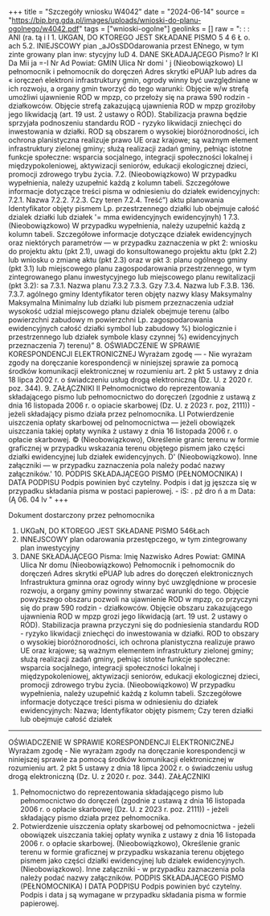 +++
title = "Szczegóły wniosku W4042"
date = "2024-06-14"
source = "https://bip.brg.gda.pl/images/uploads/wnioski-do-planu-ogolnego/w4042.pdf"
tags = ["wnioski-ogolne"]
geolinks = []
raw = ": : : ANI (ra.  tą i I  1. UKGAN, DO KTOREGO JEST SKŁADANE PISMO 5 4 6 Ł  o. ach 5.2. INIEJSCOWY pian _aJOsSDOdarowania przest ENnego, w tym zinte growany plan inw: stycyjny IuD 4. DANE SKŁADAJĄCEGO Pismo? Ir KI Da Mii ja =-I Nr Ad Powiat: GMIN Ulica Nr domi ' j (Nieobowiązkowo) LI pełnomocnik i pełnomocnik do doręczeń Adres skrytki ePUAP lub adres da « ioręczeń elektroni infrastruktury gmin, ogrody winny być uwzględniane w ich rozwoju, a organy gmin tworzyć do tego warunki: Objęcie w/w strefą umożliwi ujawnienie ROD w mpzp, co przełoży się na prawa 590 rodzin - działkowców. Objęcie strefą zakazującą ujawnienia ROD w mpzp groziłoby jego likwidacją (art. 19 ust. 2 ustawy o RÓD). Stabilizacja prawna będzie sprzyjała podnoszeniu standardu ROD - ryzyko likwidacji zniechęci do inwestowania w działki. ROD są obszarem o wysokiej bioróżnorodności, ich ochrona planistyczna realizuje prawo UE oraz krajowe; są ważnym element infrastruktury zielonej gminy; służą realizacji zadań gminy, pełniąc istotne funkcje społeczne: wsparcia socjalnego, integracji społeczności lokalnej i międzypokoleniowej, aktywizacji seniorów, edukacji ekologicznej dzieci, promocji zdrowego trybu życia. 7.2. (Nieobowiązkowo) W przypadku wypełnienia, należy uzupełnić każdą z kolumn tabeli. Szczegółowe informacje dotyczące treści pisma w odniesieniu do działek ewidencyjnych: 7.2.1. Nazwa 7.2.2. 7.2.3. Czy teren  7.2.4. Treść”) aktu planowania Identyfikator objęty pismem Lp.  przestrzennego działki lub obejmuje całość dzialek działki lub działek '= mma ewidencyjnych  ewidencyjnyh)   1 7.3. (Nieobowiązkowo) W przypadku wypełnienia, należy uzupełnić każdą z kolumn tabeli. Szczegółowe informacje dotyczące działek ewidencyjnych oraz niektórych parametrów — w przypadku zaznaczenia w pkt 2: wniosku do projektu aktu (pkt 2.1), uwagi do konsultowanego projektu aktu (pkt 2.2) lub wniosku o zmianę aktu (pkt 2.3) oraz w pkt 3: planu ogólnego gminy (pkt 3.1) lub miejscowego planu zagospodarowania przestrzennego, w tym zintegrowanego planu inwestycyjnego lub miejscowego planu rewitalizacji (pkt 3.2): sa 7.3.1. Nazwa planu 7.3.2 7.3.3. Gzy 7.3.4. Nazwa lub F.3.B. 136. 7.3.7. agólnego gminy Identyfikator teren objęty nazwy klasy Maksymalny Maksymalna Minimalny lub działki lub pismem przeznaczenia udział wysokość udzial miejscowego płanu dzialek obejmuje terenu (albo powierzchni zabudowy m powierzchni Lp.  zagospodarowania  ewidencyjnych całość działki symbol lub zabudowy %) biologicznie i przestrzennego lub działek symbole klasy czynnej %) ewidencyjnych przeznaczenia 7) terenu)” 8. OŚWIADCZENIE W SPRAWIE KORESPONDENCJI ELEKTRONICZNEJ Wyrażam zgodę — - Nie wyrażam zgody na doręczanie korespondencji w niniejszej sprawie za pomocą środków komunikacji elektronicznej w rozumieniu art. 2 pkt 5 ustawy z dnia 18 lipca 2002 r. o świadczeniu usług drogą elektroniczną (Dz. U. z 2020 r. poz. 344). 9. ZAŁĄCZNIKI Il Pełnomocnictwo do reprezentowania składającego pismo lub pełnomocnictwo do doręczeń (zgodnie z ustawą z dnia 16 listopada 2006 r. o opiacie skarbowej (Dz. U. z 2023 r. poz, 2111)) - jeżeli składający pismo działa przez pelnomocnika. LI Potwierdzenie uiszczenia opłaty skarbowej od pelnomocnictwa — jeżeli obowiązek uiszczania takiej opłaty wynika ż ustawy z dnia 16 listopada 2006 r. o opłacie skarbowej. © (Nieobowiązkowo), Określenie granic terenu w formie graficznej w przypadku wskazania terenu objętego pismem jako części działki ewidencyjnej lub działek ewidencyjnych. D' (Nieobowiązkowo). Inne załączniki — w przypadku zaznaczenia pola należy podać nazwy załączników.' 10. PODPIS SKŁADAJĄCEGO PISMO (PEŁNOMOCNIKA) I DATA PODPISU Podpis powinien być czytelny. Podpis i dat jg jęszcza się w przypadku składania pisma w postaci papierowej. - iS: . pź dro ń a m Data: (Ą 06. 04 lv "
+++

Dokument dostarczony przez pełnomocnika
1. UKGaN, DO KTOREGO JEST SKŁADANE PISMO 546Łach
2. INNEJSCOWY plan odarowania przestępczego, w tym zintegrowany plan inwestycyjny
3. DANE SKŁADAJĄCEGO Pisma:
Imię
Nazwisko
Adres
Powiat: GMINA
Ulica Nr domu
(Nieobowiązkowo)
Pełnomocnik i pełnomocnik do doręczeń
Adres skrytki ePUAP lub adres do doręczeń elektronicznych
Infrastruktura gminna oraz ogrody winny być uwzględnione w procesie rozwoju, a organy gminy powinny stwarzać warunki do tego.
Objęcie powyższego obszaru pozwoli na ujawnienie ROD w mpzp, co przyczyni się do praw 590 rodzin - działkowców.
Objęcie obszaru zakazującego ujawnienia ROD w mpzp grozi jego likwidacją (art. 19 ust. 2 ustawy o RÓD).
Stabilizacja prawna przyczyni się do podniesienia standardu ROD - ryzyko likwidacji zniechęci do inwestowania w działki. ROD to obszary o wysokiej bioróżnorodności, ich ochrona planistyczna realizuje prawo UE oraz krajowe; są ważnym elementem infrastruktury zielonej gminy; służą realizacji zadań gminy, pełniąc istotne funkcje społeczne: wsparcia socjalnego, integracji społeczności lokalnej i międzypokoleniowej, aktywizacji seniorów, edukacji ekologicznej dzieci, promocji zdrowego trybu życia.
(Nieobowiązkowo) W przypadku wypełnienia, należy uzupełnić każdą z kolumn tabeli.
Szczegółowe informacje dotyczące treści pisma w odniesieniu do działek ewidencyjnych:
Nazwa; Identyfikator objęty pismem; Czy teren działki lub obejmuje całość działek
----------------------
OŚWIADCZENIE W SPRAWIE KORESPONDENCJI ELEKTRONICZNEJ
Wyrażam zgodę - Nie wyrażam zgody
na doręczanie korespondencji w niniejszej sprawie za pomocą środków komunikacji elektronicznej w
rozumieniu art. 2 pkt 5 ustawy z dnia 18 lipca 2002 r. o świadczeniu usług drogą elektroniczną (Dz. U. z 2020
r. poz. 344).
ZAŁĄCZNIKI
1. Pełnomocnictwo do reprezentowania składającego pismo lub pełnomocnictwo do doręczeń (zgodnie z ustawą z dnia 16 listopada 2006 r. o opłacie skarbowej (Dz. U. z 2023 r. poz. 2111)) - jeżeli składający pismo działa przez pełnomocnika.
2. Potwierdzenie uiszczenia opłaty skarbowej od pełnomocnictwa - jeżeli obowiązek uiszczania takiej opłaty wynika z ustawy z dnia 16 listopada 2006 r. o opłacie skarbowej.
(Nieobowiązkowo), Określenie granic terenu w formie graficznej w przypadku wskazania terenu objętego pismem jako części działki ewidencyjnej lub działek ewidencyjnych.
(Nieobowiązkowo). Inne załączniki - w przypadku zaznaczenia pola należy podać nazwy załączników.
PODPIS SKŁADAJĄCEGO PISMO (PEŁNOMOCNIKA) I DATA PODPISU
Podpis powinien być czytelny. Podpis i data j są wymagane w przypadku składania pisma w formie papierowej.



